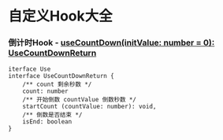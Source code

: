 # 自定义Hook大全

### 倒计时Hook - [useCountDown(initValue: number = 0): UseCountDownReturn](https://github.com/RicholeYu/react-hooks/blob/master/src/common/useCountDown.tsx)
```
iterface Use
interface UseCountDownReturn {
    /** count 剩余秒数 */
    count: number
    /** 开始倒数 countValue 倒数秒数 */
    startCount (countValue: number): void,
    /** 倒数是否结束 */
    isEnd: boolean
}
```